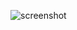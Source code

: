 ![screenshot](https://user-images.githubusercontent.com/117109227/227751945-36a428cf-c33a-4194-b3aa-7ebdc32c1f37.png)

